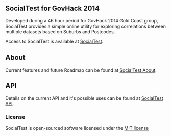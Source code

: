 ## SocialTest for GovHack 2014

Developed during a 46 hour period for GovHack 2014 Gold Coast group, SocialTest provides a simple online utility for exploring correlations between multiple datasets based on Suburbs and Postcodes. 

Access to SocialTest is available at [SocialTest](http://#).


## About

Current features and future Roadmap can be found at [SocialTest About](http://#).

## API

Details on the current API and it's possible uses can be found at [SocialTest API](http://#).

### License

SocialTest is open-sourced software licensed under the [MIT license](http://opensource.org/licenses/MIT)
